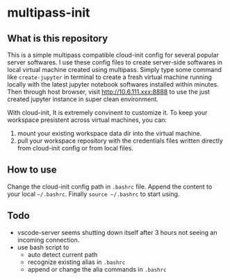 # multipass-init

## What is this repository

This is a simple multipass compatible cloud-init config for several popular
server softwares. I use these config files to create server-side softwares
in local virtual machine created using multipass. Simply type some command
like `create-jupyter` in terminal to create a fresh virtual machine running 
locally with the latest jupyter notebook softwares installed within minutes. 
Then through host browser, visit http://10.6.111.xxx:8888 to use 
the just created jupyter instance in super clean environment.

With cloud-init, It is extremely convinent to customize it. To keep your 
workspace presistent across virtual machines, you can:

1. mount your existing workspace data dir into the virtual machine. 
2. pull your workspace repository with the credentials files written directly
from cloud-init config or from local files.

## How to use

Change the cloud-init config path in `.bashrc` file. Append the content to 
your local `~/.bashrc`. Finally `source ~/.bashrc` to start using.

## Todo

- vscode-server seems shutting down itself after 3 hours not seeing an 
incoming connection.
- use bash script to 
  - auto detect current path
  - recognize existing alias in `.bashrc`
  - append or change the alia commands in `.bashrc`
